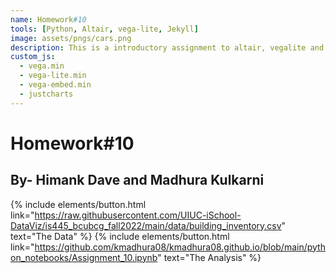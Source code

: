```yaml
---
name: Homework#10
tools: [Python, Altair, vega-lite, Jekyll]
image: assets/pngs/cars.png
description: This is a introductory assignment to altair, vegalite and python!
custom_js:
  - vega.min
  - vega-lite.min
  - vega-embed.min
  - justcharts
---
```



# Homework#10
## By- Himank Dave and Madhura Kulkarni


<vegachart schema-url="{{ site.baseurl }}/assets/json/jsonsq_footage.json" style="width: 100%"></vegachart>
<vegachart schema-url="{{ site.baseurl }}/assets/json/jsonfloors.json" style="width: 100%"></vegachart>

{% include elements/button.html link="https://raw.githubusercontent.com/UIUC-iSchool-DataViz/is445_bcubcg_fall2022/main/data/building_inventory.csv" text="The Data" %}
{% include elements/button.html link="https://github.com/kmadhura08/kmadhura08.github.io/blob/main/python_notebooks/Assignment_10.ipynb" text="The Analysis" %}



